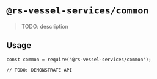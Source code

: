 # `@rs-vessel-services/common`

> TODO: description

## Usage

```
const common = require('@rs-vessel-services/common');

// TODO: DEMONSTRATE API
```
